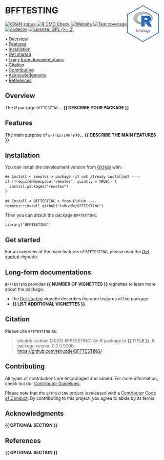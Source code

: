 <!-- README.md is generated from README.Rmd. Please edit that file -->

# BFFTESTING <img src="man/figures/package-sticker.png" align="right" style="float:right; height:120px;"/>

<!-- badges: start -->

[![CRAN
status](https://www.r-pkg.org/badges/version/BFFTESTING)](https://CRAN.R-project.org/package=BFFTESTING)
[![R CMD
Check](https://github.com/rshudde/BFFTESTING/actions/workflows/R-CMD-check.yaml/badge.svg)](https://github.com/rshudde/BFFTESTING/actions/workflows/R-CMD-check.yaml)
[![Website](https://github.com/rshudde/BFFTESTING/actions/workflows/pkgdown.yaml/badge.svg)](https://github.com/rshudde/BFFTESTING/actions/workflows/pkgdown.yaml)
[![Test
coverage](https://github.com/rshudde/BFFTESTING/actions/workflows/test-coverage.yaml/badge.svg)](https://github.com/rshudde/BFFTESTING/actions/workflows/test-coverage.yaml)
[![codecov](https://codecov.io/gh/rshudde/BFFTESTING/branch/master/graph/badge.svg)](https://codecov.io/gh/rshudde/BFFTESTING)
[![License: GPL (&gt;=
2)](https://img.shields.io/badge/License-GPL%20%28%3E%3D%202%29-blue.svg)](https://choosealicense.com/licenses/gpl-2.0/)
<!-- badges: end -->

<p align="left">
• <a href="#overview">Overview</a><br> •
<a href="#features">Features</a><br> •
<a href="#installation">Installation</a><br> •
<a href="#get-started">Get started</a><br> •
<a href="#long-form-documentations">Long-form documentations</a><br> •
<a href="#citation">Citation</a><br> •
<a href="#contributing">Contributing</a><br> •
<a href="#acknowledgments">Acknowledgments</a><br> •
<a href="#references">References</a>
</p>

## Overview

The R package `BFFTESTING`… **{{ DESCRIBE YOUR PACKAGE }}**

## Features

The main purpose of `BFFTESTING` is to… **{{ DESCRIBE THE MAIN FEATURES
}}**

## Installation

You can install the development version from
[GitHub](https://github.com/) with:

    ## Install < remotes > package (if not already installed) ----
    if (!requireNamespace("remotes", quietly = TRUE)) {
      install.packages("remotes")
    }

    ## Install < BFFTESTING > from GitHub ----
    remotes::install_github("rshudde/BFFTESTING")

Then you can attach the package `BFFTESTING`:

    library("BFFTESTING")

## Get started

For an overview of the main features of `BFFTESTING`, please read the
[Get
started](https://rshudde.github.io/BFFTESTING/articles/BFFTESTING.html)
vignette.

## Long-form documentations

`BFFTESTING` provides **{{ NUMBER OF VIGNETTES }}** vignettes to learn
more about the package:

-   the [Get
    started](https://rshudde.github.io/BFFTESTING/articles/BFFTESTING.html)
    vignette describes the core features of the package
-   **{{ LIST ADDITIONAL VIGNETTES }}**

## Citation

Please cite `BFFTESTING` as:

> shudde rachael (2023) BFFTESTING: An R package to **{{ TITLE }}**. R
> package version 0.0.0.9000. <https://github.com/rshudde/BFFTESTING/>

## Contributing

All types of contributions are encouraged and valued. For more
information, check out our [Contributor
Guidelines](https://github.com/rshudde/BFFTESTING/blob/main/CONTRIBUTING.md).

Please note that the `BFFTESTING` project is released with a
[Contributor Code of
Conduct](https://contributor-covenant.org/version/2/1/CODE_OF_CONDUCT.html).
By contributing to this project, you agree to abide by its terms.

## Acknowledgments

**{{ OPTIONAL SECTION }}**

## References

**{{ OPTIONAL SECTION }}**
